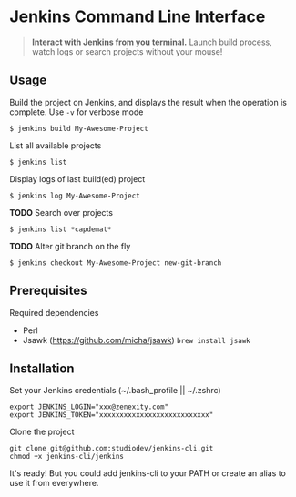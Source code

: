 # Jenkins Command Line Interface

> **Interact with Jenkins from you terminal.** Launch build process, watch logs or search projects without your mouse!

## Usage

Build the project on Jenkins, and displays the result when the operation is complete.
Use `-v` for verbose mode

    $ jenkins build My-Awesome-Project

List all available projects

    $ jenkins list

Display logs of last build(ed) project

    $ jenkins log My-Awesome-Project

**TODO** Search over projects

    $ jenkins list *capdemat* 

**TODO** Alter git branch on the fly

    $ jenkins checkout My-Awesome-Project new-git-branch

## Prerequisites

Required dependencies

* Perl
* Jsawk (https://github.com/micha/jsawk) `brew install jsawk`

## Installation

Set your Jenkins credentials (~/.bash_profile || ~/.zshrc)

    export JENKINS_LOGIN="xxx@zenexity.com"
    export JENKINS_TOKEN="xxxxxxxxxxxxxxxxxxxxxxxxxxx"

Clone the project

    git clone git@github.com:studiodev/jenkins-cli.git
    chmod +x jenkins-cli/jenkins
    
It's ready! But you could add jenkins-cli to your PATH or create an alias to use it from everywhere.
